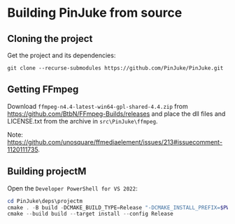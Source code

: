 # Building PinJuke from source

## Cloning the project

Get the project and its dependencies:

```shell
git clone --recurse-submodules https://github.com/PinJuke/PinJuke.git
```

## Getting FFmpeg

Download `ffmpeg-n4.4-latest-win64-gpl-shared-4.4.zip` from https://github.com/BtbN/FFmpeg-Builds/releases and place the dll files and LICENSE.txt from the archive in `src\PinJuke\ffmpeg`.

Note: https://github.com/unosquare/ffmediaelement/issues/213#issuecomment-1120111735.

## Building projectM

Open the `Developer PowerShell for VS 2022`:

```PowerShell
cd PinJuke\deps\projectm
cmake . -B build -DCMAKE_BUILD_TYPE=Release "-DCMAKE_INSTALL_PREFIX=$PWD/dist" "-DCMAKE_TOOLCHAIN_FILE=$Env:VCPKG_ROOT/scripts/buildsystems/vcpkg.cmake"
cmake --build build --target install --config Release
```
